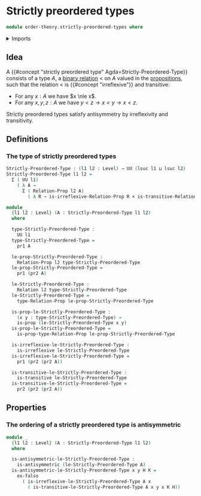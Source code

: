 # Strictly preordered types

```agda
module order-theory.strictly-preordered-types where
```

<details><summary>Imports</summary>

```agda
open import foundation.binary-relations
open import foundation.cartesian-product-types
open import foundation.dependent-pair-types
open import foundation.empty-types
open import foundation.negation
open import foundation.propositions
open import foundation.universe-levels
```

</details>

## Idea

A {{#concept "strictly preordered type" Agda=Strictly-Preordered-Type}} consists
of a type $A$, a [binary relation](foundation.binary-relations.md) $<$ on $A$
valued in the [propositions](foundation-core.propositions.md), such that the
relation $<$ is {{#concept "irreflexive"}} and transitive:

- For any $x:A$ we have $x \nle x$.
- For any $x,y,z:A$ we have $y<z \to x<y \to x<z$.

Strictly preordered types satisfy antisymmetry by irreflexivity and
transitivity.

## Definitions

### The type of strictly preordered types

```agda
Strictly-Preordered-Type : (l1 l2 : Level) → UU (lsuc l1 ⊔ lsuc l2)
Strictly-Preordered-Type l1 l2 =
  Σ ( UU l1)
    ( λ A →
      Σ ( Relation-Prop l2 A)
        ( λ R → is-irreflexive-Relation-Prop R × is-transitive-Relation-Prop R))

module _
  {l1 l2 : Level} (A : Strictly-Preordered-Type l1 l2)
  where

  type-Strictly-Preordered-Type :
    UU l1
  type-Strictly-Preordered-Type =
    pr1 A

  le-prop-Strictly-Preordered-Type :
    Relation-Prop l2 type-Strictly-Preordered-Type
  le-prop-Strictly-Preordered-Type =
    pr1 (pr2 A)

  le-Strictly-Preordered-Type :
    Relation l2 type-Strictly-Preordered-Type
  le-Strictly-Preordered-Type =
    type-Relation-Prop le-prop-Strictly-Preordered-Type

  is-prop-le-Strictly-Preordered-Type :
    (x y : type-Strictly-Preordered-Type) →
    is-prop (le-Strictly-Preordered-Type x y)
  is-prop-le-Strictly-Preordered-Type =
    is-prop-type-Relation-Prop le-prop-Strictly-Preordered-Type

  is-irreflexive-le-Strictly-Preordered-Type :
    is-irreflexive le-Strictly-Preordered-Type
  is-irreflexive-le-Strictly-Preordered-Type =
    pr1 (pr2 (pr2 A))

  is-transitive-le-Strictly-Preordered-Type :
    is-transitive le-Strictly-Preordered-Type
  is-transitive-le-Strictly-Preordered-Type =
    pr2 (pr2 (pr2 A))
```

## Properties

### The ordering of a strictly preordered type is antisymmetric

```agda
module _
  {l1 l2 : Level} (A : Strictly-Preordered-Type l1 l2)
  where

  is-antisymmetric-le-Strictly-Preordered-Type :
    is-antisymmetric (le-Strictly-Preordered-Type A)
  is-antisymmetric-le-Strictly-Preordered-Type x y H K =
    ex-falso
      ( is-irreflexive-le-Strictly-Preordered-Type A x
        ( is-transitive-le-Strictly-Preordered-Type A x y x K H))
```
